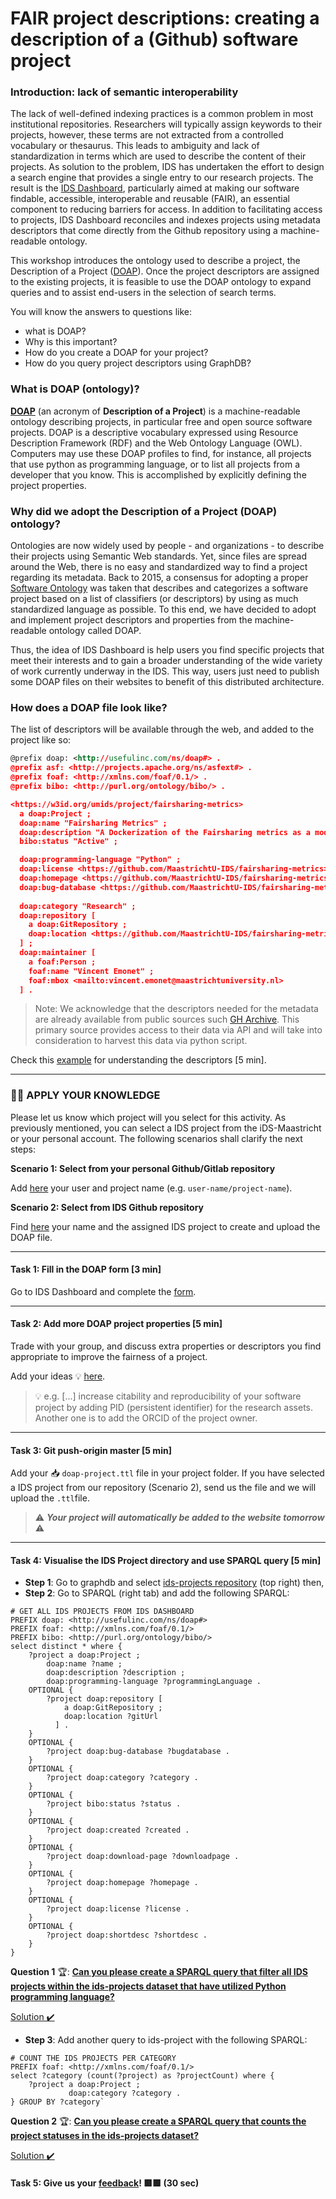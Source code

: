 # FAIR project descriptions: creating a description of a (Github) software project



### Introduction: lack of semantic interoperability

The lack of well-defined indexing practices is a common problem in most institutional repositories. Researchers will typically assign keywords to their projects, however, these terms are not extracted from a controlled vocabulary or thesaurus. This leads to ambiguity and lack of standardization in terms which are used to describe the content of their projects. As solution to the problem, IDS has undertaken the effort to design a search engine that provides a single entry to our research projects. The result is the [IDS Dashboard](https://maastrichtu-ids.github.io/best-practices/docs/create-doap), particularly aimed at making our software findable, accessible, interoperable and reusable (FAIR), an essential component to reducing barriers for access. In addition to facilitating access to projects, IDS Dashboard reconciles and indexes projects using metadata descriptors that come directly from the Github repository using a machine-readable ontology.

This workshop introduces the ontology used to describe a project, the Description of a Project ([DOAP](https://github.com/ewilderj/doap/wiki)). Once the project descriptors are assigned to the existing projects, it is feasible to use the DOAP ontology to expand queries and to assist end-users in the selection of search terms.

You will know the answers to questions like:

- what is DOAP? 
- Why is this important? 
- How do you create a DOAP for your project? 
- How do you query project descriptors using GraphDB?

### What is DOAP (ontology)?

**[DOAP](https://github.com/ewilderj/doap/wiki)** (an acronym of **Description of a Project**) is a machine-readable ontology describing projects, in particular free and open source software projects. DOAP is a descriptive vocabulary expressed using Resource Description Framework (RDF) and the Web Ontology Language (OWL). Computers may use these DOAP profiles to find, for instance, all projects that use python as programming language, or to list all projects from a developer that you know. This is accomplished by explicitly defining the project properties.

### Why did we adopt the Description of a Project (DOAP) ontology?

Ontologies are now widely used by people - and organizations - to describe their projects using Semantic Web standards. Yet, since files are spread around the Web, there is no easy and standardized way to find a project regarding its metadata. Back to 2015, a consensus for adopting a proper [Software Ontology](http://theswo.sourceforge.net/) was taken that describes and categorizes a software project based on a list of classifiers (or descriptors) by using as much standardized language as possible. To this end, we have decided to adopt and implement project descriptors and properties from the machine-readable ontology called DOAP.

Thus, the idea of IDS Dashboard is help users you find specific projects that meet their interests and to gain a broader understanding of the wide variety of work currently underway in the IDS. This way, users just need to publish some DOAP files on their websites to benefit of this distributed architecture.

### How does a DOAP file look like?

The list of descriptors will be available through the web, and added to the project like so: 

```xml
@prefix doap: <http://usefulinc.com/ns/doap#> .
@prefix asf: <http://projects.apache.org/ns/asfext#> .
@prefix foaf: <http://xmlns.com/foaf/0.1/> .
@prefix bibo: <http://purl.org/ontology/bibo/> .

<https://w3id.org/umids/project/fairsharing-metrics>
  a doap:Project ;
  doap:name "Fairsharing Metrics" ;
  doap:description "A Dockerization of the Fairsharing metrics as a module for Data Quality Analysis." ;
  bibo:status "Active" ;

  doap:programming-language "Python" ;
  doap:license <https://github.com/MaastrichtU-IDS/fairsharing-metrics> ;
  doap:homepage <https://github.com/MaastrichtU-IDS/fairsharing-metrics> ;
  doap:bug-database <https://github.com/MaastrichtU-IDS/fairsharing-metrics/issues> ;
    
  doap:category "Research" ;
  doap:repository [
    a doap:GitRepository ;
    doap:location <https://github.com/MaastrichtU-IDS/fairsharing-metrics> ;
  ] ;
  doap:maintainer [
    a foaf:Person ;
    foaf:name "Vincent Emonet" ;
    foaf:mbox <mailto:vincent.emonet@maastrichtuniversity.nl>
  ] .
```

>  Note: We acknowledge that the descriptors needed for the metadata are already available from public sources such [GH Archive](https://www.gharchive.org/). This primary source provides access to their data via API and will take into consideration to harvest this data via python script.

Check this [example](docs/DescriptorsDOAP.md) for understanding the descriptors [5 min].

---

###  👨‍💻 APPLY YOUR KNOWLEDGE

Please let us know which project will you select for this activity. As previously mentioned, you can select a IDS project from the iDS-Maastricht or your personal account. The following scenarios shall clarify the next steps:

**Scenario 1: Select from your personal Github/Gitlab repository**

Add [here](https://github.com/MaastrichtU-IDS/projects/blob/main/EXTERNAL_REPOSITORIES.txt) your user  and project name (e.g. `user-name/project-name`).

**Scenario 2: Select from IDS Github repository**

Find [here](https://docs.google.com/spreadsheets/d/1gmpoXs7qEMGOx6IBJifsYNqPVeLjLzwAjTNmay7ymng/edit?usp=sharing) your name and the assigned IDS project to create and upload the DOAP file.

---

#### Task 1: Fill in the DOAP form [3 min]

Go to IDS Dashboard and complete the [form](https://maastrichtu-ids.github.io/projects/create-doap).

---

#### Task 2: Add more DOAP project properties [5 min]

Trade with your group, and discuss extra properties or descriptors you find appropriate to improve the fairness of a project. 

 Add your ideas 💡 [here](http://localhost:9001/p/doap-workshop).

> 💡 e.g. [...] increase citability and reproducibility of your software project by adding PID (persistent identifier) for  the research assets. Another one is to add the ORCID of the project owner.

---

#### Task 3: Git push-origin master [5 min]

Add your 📥  `doap-project.ttl` file in your project folder. If you have selected a IDS project from our repository (Scenario 2), send us the file and we will upload the `.ttl`file.

>  ⚠️ ***Your project will automatically be added to the website tomorrow*** ⚠️

---

#### Task 4: Visualise the IDS Project directory and use SPARQL query [5 min]

- **Step 1**: Go to graphdb and select [ids-projects repository](https://graphdb.dumontierlab.com/) (top right) then,
- **Step 2**: Go to SPARQL (right tab) and add the following SPARQL:

```SPARQL
# GET ALL IDS PROJECTS FROM IDS DASHBOARD
PREFIX doap: <http://usefulinc.com/ns/doap#>
PREFIX foaf: <http://xmlns.com/foaf/0.1/>
PREFIX bibo: <http://purl.org/ontology/bibo/>
select distinct * where { 
    ?project a doap:Project ;
        doap:name ?name ;
        doap:description ?description ;
        doap:programming-language ?programmingLanguage .
    OPTIONAL {
        ?project doap:repository [
            a doap:GitRepository ;
            doap:location ?gitUrl
          ] .
    }
    OPTIONAL {
        ?project doap:bug-database ?bugdatabase .
    }
    OPTIONAL {
        ?project doap:category ?category .
    }
    OPTIONAL {
        ?project bibo:status ?status .
    }
    OPTIONAL {
        ?project doap:created ?created .
    }
    OPTIONAL {
        ?project doap:download-page ?downloadpage .
    }
    OPTIONAL {
        ?project doap:homepage ?homepage .
    }
    OPTIONAL {
        ?project doap:license ?license .
    }
    OPTIONAL {
        ?project doap:shortdesc ?shortdesc .
    }
}
```

**Question 1** 🏆: **<u>Can you please create a SPARQL query that filter all IDS projects within the ids-projects dataset that have utilized Python programming language?</u>**

[Solution ✔️](solution/sol1.md)

* **Step 3**: Add another query to ids-project with the following SPARQL:

```SPARQL
# COUNT THE IDS PROJECTS PER CATEGORY
PREFIX foaf: <http://xmlns.com/foaf/0.1/>
select ?category (count(?project) as ?projectCount) where { 
    ?project a doap:Project ;
             doap:category ?category .
} GROUP BY ?category`
```

**Question 2** 🏆: **<u>Can you please create a SPARQL query that counts the project statuses in the ids-projects dataset?</u>**

[Solution ✔️](solution/sol2)

#### Task 5: Give us your [feedback](https://cutrillaguerrero.typeform.com/to/GJ7o2jYd)! 🟥🟩 (30 sec)